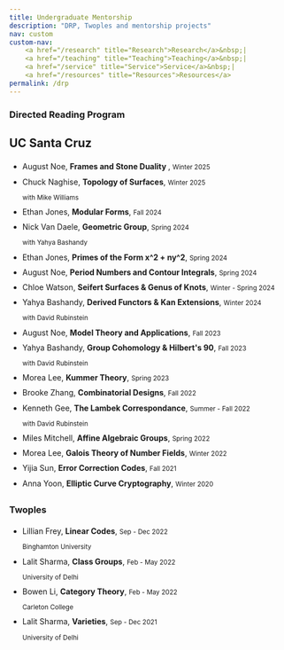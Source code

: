 ```yaml
---
title: Undergraduate Mentorship
description: "DRP, Twoples and mentorship projects"
nav: custom
custom-nav: 
    <a href="/research" title="Research">Research</a>&nbsp;|
    <a href="/teaching" title="Teaching">Teaching</a>&nbsp;|
    <a href="/service" title="Service">Service</a>&nbsp;|
    <a href="/resources" title="Resources">Resources</a>
permalink: /drp
---
```


<!-- ### UC Santa Cruz -->

<h3>Directed Reading Program</h3>
<h2>UC Santa Cruz</h2>
<ul style="line-height:180%">

<li> August Noe, <b>Frames and Stone Duality </b>, <small>Winter 2025</small></li>

<li> Chuck Naghise, <b>Topology of Surfaces</b>, <small>Winter 2025</small><br>
    <small>with Mike Williams</small></li>

<li> Ethan Jones, <b>Modular Forms</b>, <small>Fall 2024</small></li>

<li> Nick Van Daele, <b>Geometric Group</b>, <small>Spring 2024</small><br>
    <small>with Yahya Bashandy</small></li>

<li> Ethan Jones, <b>Primes of the Form x^2 + ny^2</b>, <small>Spring 2024</small></li>

<li> August Noe, <b>Period Numbers and Contour Integrals</b>, <small>Spring 2024</small></li>

<li> Chloe Watson, <b>Seifert Surfaces & Genus of Knots</b>, <small>Winter - Spring 2024</small></li>

<li> Yahya Bashandy, <b>Derived Functors & Kan Extensions</b>, <small>Winter 2024</small><br>
    <small>with David Rubinstein</small></li>

<li> August Noe, <b>Model Theory and Applications</b>, <small>Fall 2023</small></li>

<li> Yahya Bashandy, <b>Group Cohomology & Hilbert's 90</b>, <small>Fall 2023</small><br>
    <small>with David Rubinstein</small></li>

<li> Morea Lee, <b>Kummer Theory</b>, <small>Spring 2023</small></li>

<li> Brooke Zhang, <b>Combinatorial Designs</b>, <small>Fall 2022</small></li>

<li> Kenneth Gee, <b>The Lambek Correspondance</b>, <small>Summer - Fall 2022</small><br>
    <small>with David Rubinstein</small></li>

<li> Miles Mitchell, <b>Affine Algebraic Groups</b>, <small>Spring 2022</small></li>

<li> Morea Lee, <b>Galois Theory of Number Fields</b>, <small>Winter 2022</small></li>

<li> Yijia Sun, <b>Error Correction Codes</b>, <small>Fall 2021</small></li>

<li> Anna Yoon, <b>Elliptic Curve Cryptography</b>, <small>Winter 2020</small></li>

</ul>

<h3><a href="https://sites.google.com/view/twoples/home" style="text-decoration:none">Twoples</a></h3>
<ul style="line-height:180%">

<li> Lillian Frey, <b>Linear Codes</b>, <small>Sep - Dec 2022</small><br>
    <small>Binghamton University</small></li>

<li> Lalit Sharma, <b>Class Groups</b>, <small>Feb - May 2022</small><br>
    <small>University of Delhi</small></li>

<li> Bowen Li, <b>Category Theory</b>, <small>Feb - May 2022</small><br>
    <small>Carleton College</small></li>

<li> Lalit Sharma, <b>Varieties</b>, <small>Sep - Dec 2021</small><br>
    <small>University of Delhi</small></li>

</ul>